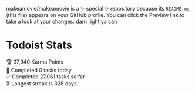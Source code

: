 makeamovie/makeamovie is a ✨ special ✨ repository because its `README.md` (this file) appears on your GitHub profile.
You can click the Preview link to take a look at your changes. darn right ya can

# Todoist Stats

<!-- TODO-IST:START -->
🏆  37,940 Karma Points           
🌸  Completed 0 tasks today           
✅  Completed 27,061 tasks so far           
⏳  Longest streak is 328 days
<!-- TODO-IST:END -->